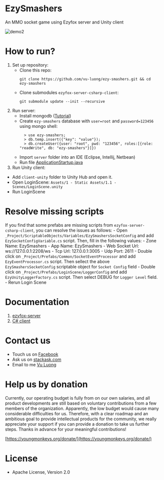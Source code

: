 # EzySmashers

An MMO socket game using Ezyfox server and Unity client

![demo2](https://user-images.githubusercontent.com/8142030/138592739-6fa73afd-69a0-492e-82f0-d1917506e1d9.gif)

# How to run?

1. Set up repository:
    - Clone this repo:
      ```
      git clone https://github.com/vu-luong/ezy-smashers.git && cd ezy-smashers
      ````
    - Clone submodules `ezyfox-server-csharp-client`:
      ```
      git submodule update --init --recursive
      ```
2. Run server:
    - Install mongodb ([Tutorial](https://docs.mongodb.com/manual/administration/install-community/))
    - Create `ezy-smashers` database with `user=root` and `password=123456` using mongo shell:
      ```
        > use ezy-smashers;
        > db.temp.insert({"key": "value"});
        > db.createUser({user: "root", pwd: "123456", roles:[{role: "readWrite", db: "ezy-smashers"}]})
      ```
    - Import ```server``` folder into an IDE (Eclipse, Intellij, Netbean)
    - Run file [ApplicationStartup.java](https://github.com/vu-luong/ezy-smashers/blob/master/server/EzySmashers-startup/src/main/java/org/youngmonkeys/ezysmashers/ApplicationStartup.java)
3. Run Unity client:
  - Add ```client-unity``` folder to Unity Hub and open it.
  - Open LoginScene: `Assets/1 - Static Assets/1.1 - Scenes/LoginScene.unity`
  - Run LoginScene

# Resolve missing scripts
If you find that some prefabs are missing scripts from `ezyfox-server-csharp-client`, you can resolve the issues as follows:
    - Open `_Project/ScriptableObjects/Variables/EzySmashersSocketConfig` and add `EzySocketConfigVariable.cs` script. Then, fill in the following values:
        - Zone Name: EzySmashers
        - App Name: EzySmashers
        - Web Socket Url: ws://127.0.0.1:2208/ws
        - Tcp Url: 127.0.0.1:3005
        - Udp Port: 2611
    - Double click on `_Project/Prefabs/Common/SocketEventProcessor` and add `EzyEventProcessor.cs` script. Then sellect the above `EzySmashersSocketConfig` scriptable object for `Socket Config` field
    - Double click on `_Project/Prefabs/LoginScene/LoggerConfig` and add `EzyUnityLoggerFactory.cs` script. Then select DEBUG for `Logger Level` field.
    - Rerun Login Scene

# Documentation

1. [ezyfox-server](https://youngmonkeys.org/project/ezyfox-sever/)
2. [C# client](https://github.com/youngmonkeys/ezyfox-server-csharp-client)

# Contact us

- Touch us on [Facebook](https://www.facebook.com/youngmonkeys.org)
- Ask us on [stackask.com](https://stackask.com)
- Email to me [Vu Luong](mailto:vubinhcht@gmail.com)

# Help us by donation

Currently, our operating budget is fully from on our own salaries, and all product developments are still based on voluntary contributions from a few members of the organization. Apparently, the low budget would cause many considerable difficulties for us. Therefore, with a clear roadmap and an ambitious goal to provide intellectual products for the community, we really appreciate your support if you can provide a donation to take us further steps. Thanks in advance for your meaningful contributions!

[https://youngmonkeys.org/donate/](https://youngmonkeys.org/donate/)

# License

- Apache License, Version 2.0
